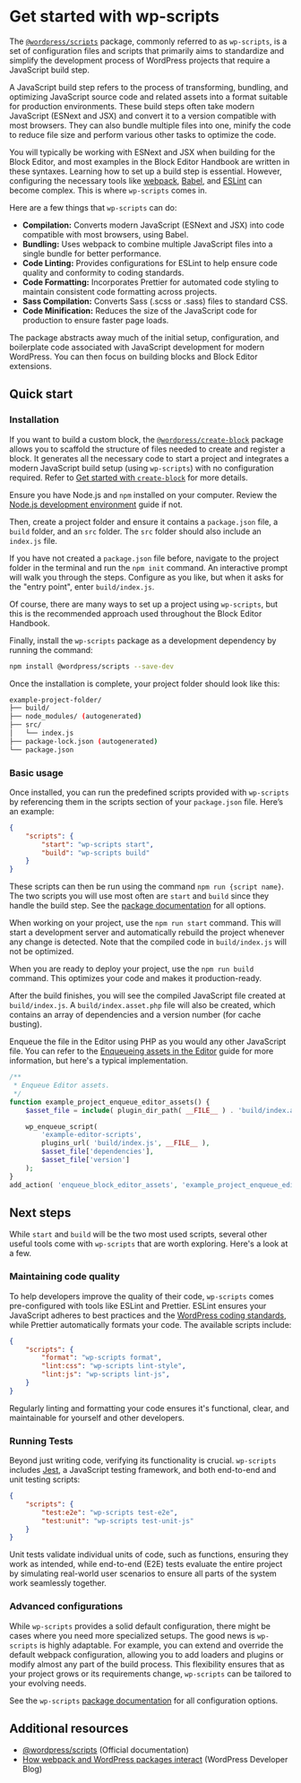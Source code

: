 # Get started with wp-scripts

The [`@wordpress/scripts`](https://developer.wordpress.org/block-editor/reference-guides/packages/packages-scripts/) package, commonly referred to as `wp-scripts`, is a set of configuration files and scripts that primarily aims to standardize and simplify the development process of WordPress projects that require a JavaScript build step.

A JavaScript build step refers to the process of transforming, bundling, and optimizing JavaScript source code and related assets into a format suitable for production environments. These build steps often take modern JavaScript (ESNext and JSX) and convert it to a version compatible with most browsers. They can also bundle multiple files into one, minify the code to reduce file size and perform various other tasks to optimize the code.

You will typically be working with ESNext and JSX when building for the Block Editor, and most examples in the Block Editor Handbook are written in these syntaxes. Learning how to set up a build step is essential. However, configuring the necessary tools like [webpack](https://webpack.js.org/), [Babel](https://babeljs.io/), and [ESLint](https://eslint.org/) can become complex. This is where `wp-scripts` comes in. 

Here are a few things that `wp-scripts` can do: 

- **Compilation:** Converts modern JavaScript (ESNext and JSX) into code compatible with most browsers, using Babel.
- **Bundling:** Uses webpack to combine multiple JavaScript files into a single bundle for better performance.
- **Code Linting:** Provides configurations for ESLint to help ensure code quality and conformity to coding standards.
- **Code Formatting:** Incorporates Prettier for automated code styling to maintain consistent code formatting across projects.
- **Sass Compilation:** Converts Sass (.scss or .sass) files to standard CSS.
- **Code Minification:** Reduces the size of the JavaScript code for production to ensure faster page loads.

The package abstracts away much of the initial setup, configuration, and boilerplate code associated with JavaScript development for modern WordPress. You can then focus on building blocks and Block Editor extensions.

## Quick start

### Installation

<div class="callout callout-tip">
    If you want to build a custom block, the <a href="https://developer.wordpress.org/block-editor/getting-started/devenv/get-started-with-create-block/"><code>@wordpress/create-block</code></a> package allows you to scaffold the structure of files needed to create and register a block. It generates all the necessary code to start a project and integrates a modern JavaScript build setup (using <code>wp-scripts</code>) with no configuration required. Refer to <a href="https://developer.wordpress.org/block-editor/getting-started/devenv/get-started-with-create-block/">Get started with <code>create-block</code></a> for more details.
</div>

Ensure you have Node.js and `npm` installed on your computer. Review the [Node.js development environment](https://developer.wordpress.org/block-editor/getting-started/devenv/nodejs-development-environment/) guide if not. 

Then, create a project folder and ensure it contains a `package.json` file, a `build` folder, and an `src` folder. The `src` folder should also include an `index.js` file. 

If you have not created a `package.json` file before, navigate to the project folder in the terminal and run the `npm init` command. An interactive prompt will walk you through the steps. Configure as you like, but when it asks for the "entry point", enter `build/index.js`.

Of course, there are many ways to set up a project using `wp-scripts`, but this is the recommended approach used throughout the Block Editor Handbook.

Finally, install the `wp-scripts` package as a development dependency by running the command:

```bash
npm install @wordpress/scripts --save-dev
```

Once the installation is complete, your project folder should look like this:

```bash
example-project-folder/
├── build/
├── node_modules/ (autogenerated)
├── src/
│   └── index.js
├── package-lock.json (autogenerated)
└── package.json
```

### Basic usage

Once installed, you can run the predefined scripts provided with `wp-scripts` by referencing them in the scripts section of your `package.json` file. Here’s an example:

```json
{
    "scripts": {
        "start": "wp-scripts start",
        "build": "wp-scripts build"
    }
}
```

These scripts can then be run using the command `npm run {script name}`. The two scripts you will use most often are `start` and `build` since they handle the build step. See the [package documentation](https://developer.wordpress.org/block-editor/packages/packages-scripts/) for all options.

When working on your project, use the `npm run start` command. This will start a development server and automatically rebuild the project whenever any change is detected. Note that the compiled code in `build/index.js` will not be optimized.

When you are ready to deploy your project, use the `npm run build` command. This optimizes your code and makes it production-ready.

After the build finishes, you will see the compiled JavaScript file created at `build/index.js`. A `build/index.asset.php` file will also be created, which contains an array of dependencies and a version number (for cache busting). 

Enqueue the file in the Editor using PHP as you would any other JavaScript file. You can refer to the [Enqueueing assets in the Editor](https://developer.wordpress.org/block-editor/how-to-guides/enqueueing-assets-in-the-editor/) guide for more information, but here's a typical implementation. 

```php
/**
 * Enqueue Editor assets.
 */
function example_project_enqueue_editor_assets() {
    $asset_file = include( plugin_dir_path( __FILE__ ) . 'build/index.asset.php');

    wp_enqueue_script(
        'example-editor-scripts',
        plugins_url( 'build/index.js', __FILE__ ),
        $asset_file['dependencies'],
        $asset_file['version']
    );
}
add_action( 'enqueue_block_editor_assets', 'example_project_enqueue_editor_assets' );
```

## Next steps

While `start` and `build` will be the two most used scripts, several other useful tools come with `wp-scripts` that are worth exploring. Here's a look at a few.

### Maintaining code quality

To help developers improve the quality of their code, `wp-scripts` comes pre-configured with tools like ESLint and Prettier. ESLint ensures your JavaScript adheres to best practices and the [WordPress coding standards](https://developer.wordpress.org/coding-standards/wordpress-coding-standards/), while Prettier automatically formats your code. The available scripts include: 

```json
{
    "scripts": {
        "format": "wp-scripts format",
        "lint:css": "wp-scripts lint-style",
        "lint:js": "wp-scripts lint-js",
    }
}
```

Regularly linting and formatting your code ensures it's functional, clear, and maintainable for yourself and other developers.

### Running Tests

Beyond just writing code, verifying its functionality is crucial. `wp-scripts` includes [Jest](https://jestjs.io/), a JavaScript testing framework, and both end-to-end and unit testing scripts:

```json
{
    "scripts": {
        "test:e2e": "wp-scripts test-e2e",
        "test:unit": "wp-scripts test-unit-js"
    }
}
```

Unit tests validate individual units of code, such as functions, ensuring they work as intended, while end-to-end (E2E) tests evaluate the entire project by simulating real-world user scenarios to ensure all parts of the system work seamlessly together.

### Advanced configurations 

While `wp-scripts` provides a solid default configuration, there might be cases where you need more specialized setups. The good news is `wp-scripts` is highly adaptable. For example, you can extend and override the default webpack configuration, allowing you to add loaders and plugins or modify almost any part of the build process. This flexibility ensures that as your project grows or its requirements change, `wp-scripts` can be tailored to your evolving needs.

See the `wp-scripts` [package documentation](https://developer.wordpress.org/block-editor/packages/packages-scripts/) for all configuration options.

## Additional resources

- [@wordpress/scripts](https://developer.wordpress.org/block-editor/reference-guides/packages/packages-scripts/) (Official documentation)
- [How webpack and WordPress packages interact](https://developer.wordpress.org/news/2023/04/how-webpack-and-wordpress-packages-interact/) (WordPress Developer Blog)
